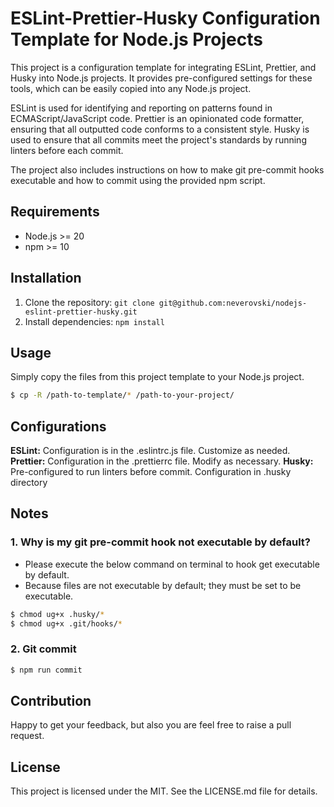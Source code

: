 # ESLint-Prettier-Husky Configuration Template for Node.js Projects

This project is a configuration template for integrating ESLint, Prettier, and Husky into Node.js projects. It provides pre-configured settings for these tools, which can be easily copied into any Node.js project.

ESLint is used for identifying and reporting on patterns found in ECMAScript/JavaScript code. Prettier is an opinionated code formatter, ensuring that all outputted code conforms to a consistent style. Husky is used to ensure that all commits meet the project's standards by running linters before each commit.

The project also includes instructions on how to make git pre-commit hooks executable and how to commit using the provided npm script.

## Requirements

- Node.js >= 20
- npm >= 10

## Installation

1. Clone the repository: `git clone git@github.com:neverovski/nodejs-eslint-prettier-husky.git`
2. Install dependencies: `npm install`

## Usage

Simply copy the files from this project template to your Node.js project.

```bash
$ cp -R /path-to-template/* /path-to-your-project/
```

## Configurations

**ESLint:** Configuration is in the .eslintrc.js file. Customize as needed.
**Prettier:** Configuration in the .prettierrc file. Modify as necessary.
**Husky:** Pre-configured to run linters before commit. Configuration in .husky directory

## Notes

### 1. Why is my git pre-commit hook not executable by default?

- Please execute the below command on terminal to hook get executable by default.
- Because files are not executable by default; they must be set to be executable.

```bash
$ chmod ug+x .husky/*
$ chmod ug+x .git/hooks/*
```

### 2. Git commit

```bash
$ npm run commit
```

## Contribution

Happy to get your feedback, but also you are feel free to raise a pull request.

## License

This project is licensed under the MIT. See the LICENSE.md file for details.
